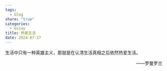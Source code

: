 ```yaml
---
tags:
  - blog
share: "true"
categories:
  - essay
title: 热爱生活
date: 2024-07-27
---
```

生活中只有一种英雄主义，那就是在认清生活真相之后依然热爱生活。

<p align="right">——罗曼罗兰</p>
